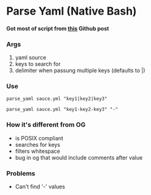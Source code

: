 # Parse Yaml (Native Bash)
#### Got most of script from [this](https://stackoverflow.com/a/21189044/24159511) Github post

### Args
1. yaml source
2. keys to search for
3. delimiter when passung multiple keys (defaults to |)

### Use
`parse_yaml sauce.yml "key1|key2|key3"`

`parse_yaml sauce.yml "key1-key2-key3" "-"`

### How it's different from OG
- is POSIX compliant
- searches for keys
- filters whitespace
- bug in og that would include comments after value

### Problems
- Can't find '-' values
